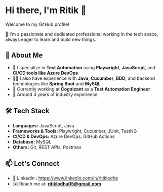 # Hi there, I'm Ritik 👋

Welcome to my GitHub profile!

🚀 I'm a passionate and dedicated professional working in the tech space, always eager to learn and build new things.

## 💼 About Me
- 🔧 I specialize in **Test Automation** using **Playwright**, **JavaScript**, and **CI/CD tools like Azure DevOps**
- 👨‍💻 I also have experience with **Java**, **Cucumber**, **BDD**, and backend technologies like **Spring Boot** and **MySQL**
- 🏢 Currently working at **Cognizant** as a **Test Automation Engineer**
- 🎯 Around 4 years of industry experience

## 🛠️ Tech Stack
- **Languages:** JavaScript, Java
- **Frameworks & Tools:** Playwright, Cucumber, JUnit, TestNG
- **CI/CD & DevOps:** Azure DevOps, GitHub Actions
- **Database:** MySQL
- **Others:** Git, REST APIs, Postman

## 📫 Let's Connect
- 💼 LinkedIn : https://www.linkedin.com/in/ritiklodha
- ✉️ Reach me at: **ritiklodha05@gmail.com**
